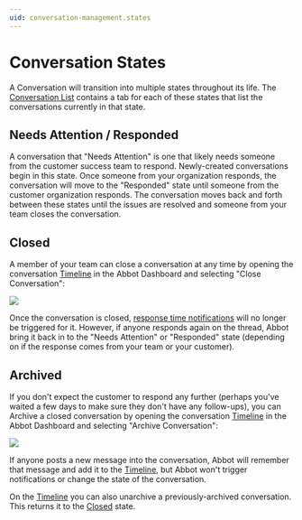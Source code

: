 ```yaml
---
uid: conversation-management.states
---
```


# Conversation States

A Conversation will transition into multiple states throughout its life.
The [Conversation List](https://app.ab.bot/conversations) contains a tab for each of these states that list the conversations currently in that state.

## Needs Attention / Responded

A conversation that "Needs Attention" is one that likely needs someone from the customer success team to respond.
Newly-created conversations begin in this state.
Once someone from your organization responds, the conversation will move to the "Responded" state until someone from the customer organization responds.
The conversation moves back and forth between these states until the issues are resolved and someone from your team closes the conversation.

## Closed

A member of your team can close a conversation at any time by opening the conversation [Timeline](xref:conversation-management.timeline) in the Abbot Dashboard and selecting "Close Conversation":

<img src="/public/images/articles/conversation-management.states/close-conversation.png">

Once the conversation is closed, [response time notifications](xref:conversation-management.response-times) will no longer be triggered for it.
However, if anyone responds again on the thread, Abbot bring it back in to the "Needs Attention" or "Responded" state (depending on if the response comes from your team or your customer).

## Archived

If you don't expect the customer to respond any further (perhaps you've waited a few days to make sure they don't have any follow-ups), you can Archive a closed conversation by opening the conversation [Timeline](xref:conversation-management.timeline) in the Abbot Dashboard and selecting "Archive Conversation":

<img src="/public/images/articles/conversation-management.states/archive-conversation.png">

If anyone posts a new message into the conversation, Abbot will remember that message and add it to the [Timeline](xref:conversation-management.timeline), but Abbot won't trigger notifications or change the state of the conversation.

On the [Timeline](xref:conversation-management.timeline) you can also unarchive a previously-archived conversation.
This returns it to the [Closed](#closed) state.
